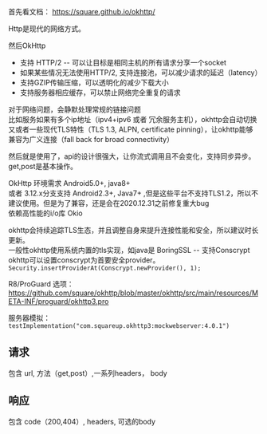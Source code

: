 首先看文档：  https://square.github.io/okhttp/

Http是现代的网络方式。

然后OkHttp
- 支持 HTTP/2 -- 可以让目标是相同主机的所有请求分享一个socket  
- 如果某些情况无法使用HTTP/2, 支持连接池，可以减少请求的延迟（latency）
- 支持GZIP传输压缩，可以透明化的减少下载大小  
- 支持服务器相应缓存，可以禁止网络完全重复的请求

对于网络问题，会静默处理常规的链接问题  
比如服务如果有多个ip地址（ipv4+ipv6 或者 冗余服务主机），okhttp会自动切换
又或者一些现代TLS特性（TLS 1.3, ALPN, certificate pinning），让okhttp能够兼容为广义连接（fall back for broad connectivity）  

然后就是使用了，api的设计很强大，让你流式调用且不会变化，支持同步异步。  
get,post是基本操作。

OkHttp 环境需求 Android5.0+, java8+  
或者 3.12.x分支支持 Android2.3+, Java7+ ,但是这些平台不支持TLS1.2，所以不建议使用。但是为了兼容，还是会在2020.12.31之前修复重大bug    
依赖高性能的i/o库 Okio  

okhttp会持续追踪TLS生态，并且调整自身来提升连接性能和安全，所以建议时长更新。  
一般性okhttp使用系统内置的tls实现，如java是 BoringSSL -- 支持Conscrypt  
okhttp可以设置conscrypt为首要安全provider。  
`Security.insertProviderAt(Conscrypt.newProvider(), 1);`  

R8/ProGuard 选项：https://github.com/square/okhttp/blob/master/okhttp/src/main/resources/META-INF/proguard/okhttp3.pro  

服务器模拟：  
`testImplementation("com.squareup.okhttp3:mockwebserver:4.0.1")`   

## 请求  
包含 url, 方法（get,post）,一系列headers， body  


## 响应
包含 code（200,404）, headers, 可选的body  
